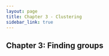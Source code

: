 ```yaml
---
layout: page
title: Chapter 3 - Clustering
sidebar_link: true
---
```


## Chapter 3: Finding groups
